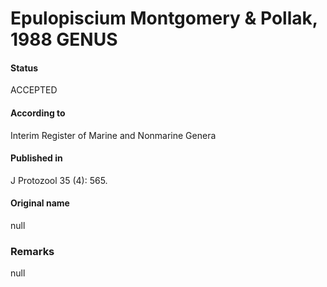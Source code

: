 # Epulopiscium Montgomery & Pollak, 1988 GENUS

#### Status
ACCEPTED

#### According to
Interim Register of Marine and Nonmarine Genera

#### Published in
J Protozool 35 (4): 565.

#### Original name
null

### Remarks
null